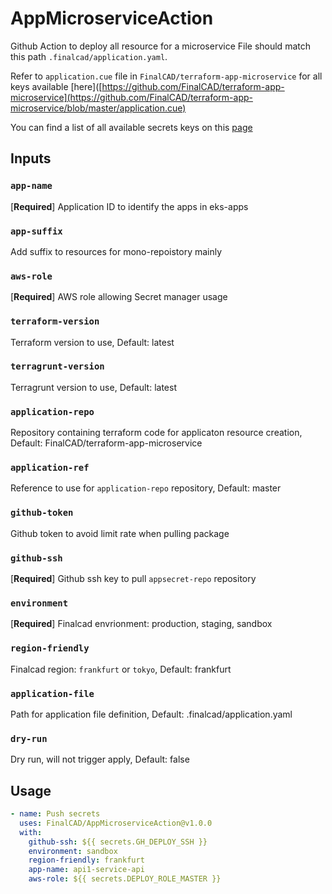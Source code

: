 # AppMicroserviceAction

Github Action to deploy all resource for a microservice
File should match this path `.finalcad/application.yaml`.

Refer to `application.cue` file in `FinalCAD/terraform-app-microservice` for all keys available [here]([https://github.com/FinalCAD/terraform-app-microservice](https://github.com/FinalCAD/terraform-app-microservice/blob/master/application.cue)

You can find a list of all available secrets keys on this [page](https://finalcad.atlassian.net/wiki/spaces/INFRA/pages/3213590529/Security+secrets)

## Inputs
### `app-name`
[**Required**] Application ID to identify the apps in eks-apps

### `app-suffix`
Add suffix to resources for mono-repoistory mainly

### `aws-role`
[**Required**] AWS role allowing Secret manager usage

### `terraform-version`
Terraform version to use, Default: latest

### `terragrunt-version`
Terragrunt version to use, Default: latest

### `application-repo`
Repository containing terraform code for applicaton resource creation, Default: FinalCAD/terraform-app-microservice

### `application-ref`
Reference to use for `application-repo` repository, Default: master

### `github-token`
Github token to avoid limit rate when pulling package

### `github-ssh`
[**Required**] Github ssh key to pull `appsecret-repo` repository

### `environment`
[**Required**] Finalcad envrionment: production, staging, sandbox

### `region-friendly`
Finalcad region: `frankfurt` or `tokyo`, Default: frankfurt

### `application-file`
Path for application file definition, Default: .finalcad/application.yaml

### `dry-run`
Dry run, will not trigger apply, Default: false

## Usage

```yaml
- name: Push secrets
  uses: FinalCAD/AppMicroserviceAction@v1.0.0
  with:
    github-ssh: ${{ secrets.GH_DEPLOY_SSH }}
    environment: sandbox
    region-friendly: frankfurt
    app-name: api1-service-api
    aws-role: ${{ secrets.DEPLOY_ROLE_MASTER }}
```
